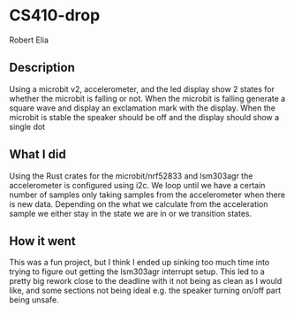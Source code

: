 # CS410-drop
Robert Elia


## Description
Using a microbit v2, accelerometer, and the led display show 2 states for whether the microbit is falling or not.
When the microbit is falling generate a square wave and display an exclamation mark with the display.
When the microbit is stable the speaker should be off and the display should show a single dot

## What I did
Using the Rust crates for the microbit/nrf52833 and lsm303agr the accelerometer is configured
using i2c. We loop until we have a certain number of samples only taking samples from the 
accelerometer when there is new data. Depending on the what we calculate from the acceleration 
sample we either stay in the state we are in or we transition states.

## How it went
This was a fun project, but I think I ended up sinking too much time into trying to figure out
getting the lsm303agr interrupt setup. This led to a pretty big rework close to the deadline
with it not being as clean as I would like, and some sections not being ideal e.g. the speaker
turning on/off part being unsafe.
